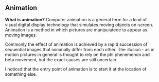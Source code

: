 ## Animation

**What is animation?**
Computer animation is a general term for a kind of visual digital display technology that simulates moving objects on-screen. 
Animation is a method in which pictures are manipulatede to appear as moving images. 

Commonly the effect of animation is achieved by a rapid succession of sequential images that minimally differ from each other. 
The illusion - as in motion pictures in general is thought to rely on the phi phenemenon and beta movement, but the exact causes are still uncertain.


I noticed that the entry point of animation is to start it at the location of something else.